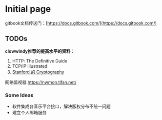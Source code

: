# Initial page

gitbook文档传送门：[https://docs.gitbook.com/](https://docs.gitbook.com/)

## TODOs

**clowwindy推荐的提高水平的资料：**  
1. HTTP: The Definitive Guide   
2. TCP/IP Illustrated   
3. [Stanford 的 Cryptography](http://online.stanford.edu/course/cryptography)

网络监视器:https://nwmon.tifan.net/

### Some Ideas

* 软件集成各音乐平台接口，解决版权分布不统一问题
* 建立个人邮箱服务

